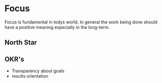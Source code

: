 # Focus

Focus is fundamental in todys world.
In general the work being done should have a positive meaning especially in the long-term.

## North Star

## OKR's

* Transparency about goals
* results orientation

